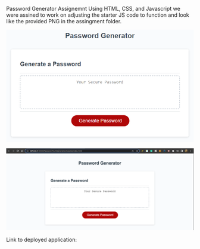 Password Generator Assignemnt
Using HTML, CSS, and Javascript we were assined to work on adjusting the starter JS code to function and look like the provided PNG in the assingment folder. 

![The Password Generator application mock up.](./Assets/03-javascript-homework-demo.png)

![The Password Generator application I created.](./Assets/LiveServerDeployedApplication.png)

Link to deployed application:  